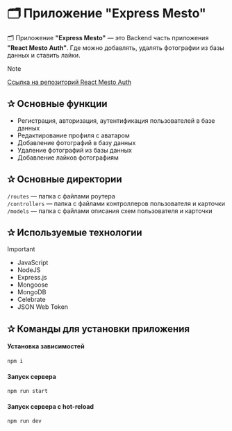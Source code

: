 # 🗂️ Приложение "Express Mesto"

🗂️ Приложение **"Express Mesto"** — это Backend часть приложения **"React Mesto Auth"**. Где можно добавлять, удалять фотографии из базы данных и ставить лайки.

> [!NOTE]
> [Ссылка на репозиторий React Mesto Auth](https://github.com/Vitali-workspace/react-mesto-auth)

<h2>&#10032; Основные функции</h2>

- Регистрация, авторизация, аутентификация пользователей в базе данных
- Редактирование профиля с аватаром
- Добавление фотографий в базу данных
- Удаление фотографий из базы данных
- Добавление лайков фотографиям

<h2>&#10032; Основные директории</h2>

`/routes` — папка с файлами роутера  
`/controllers` — папка с файлами контроллеров пользователя и карточки   
`/models` — папка с файлами описания схем пользователя и карточки  

<h2>&#10032; Используемые технологии</h2>

> [!IMPORTANT]
> - JavaScript
> - NodeJS
> - Express.js
> - Мongoose
> - MongoDB
> - Celebrate
> - JSON Web Token

<h2>&#10032; Команды для установки приложения</h2>

#### Установка зависимостей

```
npm i
```
#### Запуск сервера

```
npm run start
```
#### Запуск сервера с hot-reload

```
npm run dev
```
